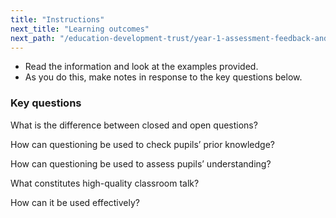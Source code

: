 ```yaml
---
title: "Instructions"
next_title: "Learning outcomes"
next_path: "/education-development-trust/year-1-assessment-feedback-and-questioning/summer-week-4-ect-learning-outcomes"
---
```



- Read the information and look at the examples provided.
- As you do this, make notes in response to the key questions below.



### Key questions
What is the difference between closed and open questions?

How can questioning be used to check pupils’ prior knowledge?

How can questioning be used to assess pupils’ understanding?

What constitutes high-quality classroom talk?

How can it be used effectively?



